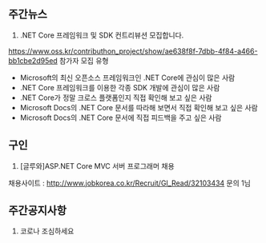 ## 주간뉴스

1) .NET Core 프레임워크 및 SDK 컨트리뷰션 모집합니다.

https://www.oss.kr/contributhon_project/show/ae638f8f-7dbb-4f84-a466-bb1cbe2d95ed
참가자 모집 유형
- Microsoft의 최신 오픈소스 프레임워크인 .NET Core에 관심이 많은 사람
- .NET Core 프레임워크를 이용한 각종 SDK 개발에 관심이 많은 사람
- .NET Core가 정말 크로스 플랫폼인지 직접 확인해 보고 싶은 사람
- Microsoft Docs의 .NET Core 문서를 따라해 보면서 직접 확인해 보고 싶은 사람
- Microsoft Docs의 .NET Core 문서에 직접 피드백을 주고 싶은 사람


## 구인
1) [글루와]ASP.NET Core MVC 서버 프로그래머 채용

채용사이트 : http://www.jobkorea.co.kr/Recruit/GI_Read/32103434
문의 1님 

## 주간공지사항

1) 코로나 조심하세요
